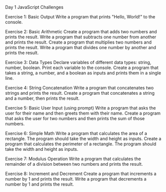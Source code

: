 Day 1 JavaScript Challenges

Exercise 1: Basic Output
Write a program that prints "Hello, World!" to the console.

Exercise 2: Basic Arithmetic
Create a program that adds two numbers and prints the result.
Write a program that subtracts one number from another and prints the result.
Create a program that multiplies two numbers and prints the result.
Write a program that divides one number by another and prints the result.

Exercise 3: Data Types
Declare variables of different data types: string, number, boolean. Print each variable to the console.
Create a program that takes a string, a number, and a boolean as inputs and prints them in a single line.

Exercise 4: String Concatenation
Write a program that concatenates two strings and prints the result.
Create a program that concatenates a string and a number, then prints the result.

Exercise 5: Basic User Input (using prompt)
Write a program that asks the user for their name and then greets them with their name.
Create a program that asks the user for two numbers and then prints the sum of those numbers.

Exercise 6: Simple Math
Write a program that calculates the area of a rectangle. The program should take the width and height as inputs.
Create a program that calculates the perimeter of a rectangle. The program should take the width and height as inputs.

Exercise 7: Modulus Operation
Write a program that calculates the remainder of a division between two numbers and prints the result.

Exercise 8: Increment and Decrement
Create a program that increments a number by 1 and prints the result.
Write a program that decrements a number by 1 and prints the result.
